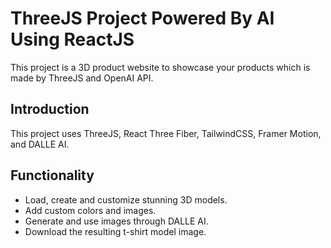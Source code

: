 # ThreeJS Project Powered By AI Using ReactJS

This project is a 3D product website to showcase your products which is made by ThreeJS and OpenAI API.

## Introduction

This project uses ThreeJS, React Three Fiber, TailwindCSS, Framer Motion, and DALLE AI.

## Functionality

- Load, create and customize stunning 3D models.
- Add custom colors and images.
- Generate and use images through DALLE AI.
- Download the resulting t-shirt model image.
